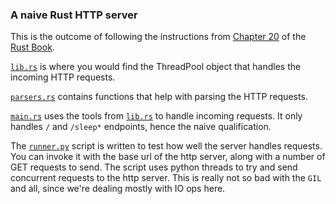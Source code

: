 ### A naive Rust HTTP server


This is the outcome of following the instructions from [Chapter 20](https://doc.rust-lang.org/book/ch20-00-final-project-a-web-server.html) of the [Rust Book](https://doc.rust-lang.org/book/).

[`lib.rs`](src/lib.rs) is where you would find the ThreadPool object that handles the incoming HTTP requests.

[`parsers.rs`](src/parsers.rs) contains functions that help with parsing the HTTP requests.

[`main.rs`](src/main.rs) uses the tools from [`lib.rs`](src/lib.rs) to handle incoming requests. It only handles `/` and `/sleep*` endpoints, hence the naive qualification.

The [`runner.py`](runner.py) script is written to test how well the server handles requests. You can invoke it with the base url of the http server, along with a number of GET requests to send.
The script uses python threads to try and send concurrent requests to the http server. This is really not so bad with the `GIL` and all, since we're dealing mostly with IO ops here.

